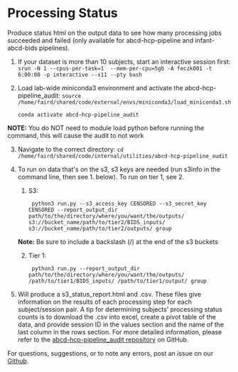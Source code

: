 # Processing Status 

Produce status html on the output data to see how many processing jobs succeeded and failed (only available for abcd-hcp-pipeline and infant-abcd-bids pipelines).

1. If your dataset is more than 10 subjects, start an interactive session first: `srun -N 1 --cpus-per-task=1  --mem-per-cpu=5gb -A feczk001 -t 6:00:00 -p interactive --x11 --pty bash`

2. Load lab-wide miniconda3 environment and activate the abcd-hcp-pipeline_audit: `source /home/faird/shared/code/external/envs/miniconda3/load_miniconda3.sh`

    `conda activate abcd-hcp-pipeline_audit`

**NOTE:** You do NOT need to module load python before running the command, this will cause the audit to not work

3. Navigate to the correct directory: `cd /home/faird/shared/code/internal/utilities/abcd-hcp-pipeline_audit`

4. To run on data that's on the s3, s3 keys are needed (run s3info in the command line, then see 1. below). To run on tier 1, see 2.

    1. S3: 

            python3 run.py --s3_access_key CENSORED --s3_secret_key CENSORED --report_output_dir path/to/the/directory/where/you/want/the/outputs/ s3://bucket_name/path/to/tier2/BIDS_inputs/ s3://bucket_name/path/to/tier2/outputs/ group
    
    **Note:** Be sure to include a backslash (/) at the end of the s3 buckets
    
    2. Tier 1: 

            python3 run.py --report_output_dir path/to/the/directory/where/you/want/the/outputs/ /path/to/tier1/BIDS_inputs/ /path/to/tier1/output/ group

5. Will produce a s3_status_report.html and .csv. These files give information on the results of each processing step for each subject/session pair. A tip for determining subjects’ processing status counts is to download the .csv into excel, create a pivot table of the data, and provide session ID in the values section and the name of the last column in the rows section. For more detailed information, please refer to the [abcd-hcp-pipeline_audit repository](https://github.com/tjhendrickson/abcd-hcp-pipeline_audit) on GitHub.


For questions, suggestions, or to note any errors, post an issue on our [Github](https://github.com/DCAN-Labs/cdni-brain/issues).
